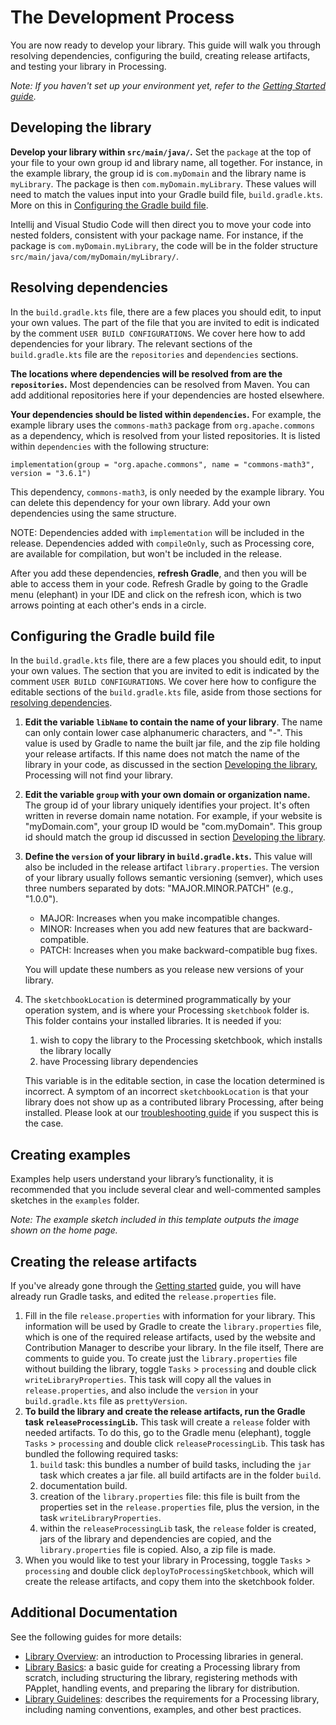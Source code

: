 # The Development Process

You are now ready to develop your library. This guide will walk you through resolving dependencies, configuring the build, creating release artifacts, and testing your library in Processing.

_Note: If you haven't set up your environment yet, refer to the [Getting Started guide](getting-started.md)._


## Developing the library
**Develop your library within `src/main/java/`.** Set the `package` at the top of your file to your
own group id and library name, all together. For instance, in the example library, the group id is
`com.myDomain` and the library name is `myLibrary`. The package is then `com.myDomain.myLibrary`.
These values will need to match the values input into your Gradle build file, `build.gradle.kts`.
More on this in [Configuring the Gradle build file](#configuring-the-gradle-build-file).

Intellij and Visual Studio Code will then direct you to move your code into nested folders, consistent
with your package name. For instance, if the package is `com.myDomain.myLibrary`, the code will
be in the folder structure `src/main/java/com/myDomain/myLibrary/`.


## Resolving dependencies
In the `build.gradle.kts` file, there are a few places you should edit, to input your own values.
The part of the file that you are invited to edit is indicated by the comment 
`USER BUILD CONFIGURATIONS`. We cover here how to add dependencies for your library. The relevant
sections of the `build.gradle.kts` file are the `repositories` and `dependencies` sections.

**The locations where dependencies will be resolved from are the `repositories`.** Most
dependencies can be resolved from Maven. You can add additional repositories here if
your dependencies are hosted elsewhere. 

**Your dependencies should be listed within `dependencies`.** For example, the example library
uses the `commons-math3` package from `org.apache.commons` as a dependency, which is resolved
from your listed repositories. It is listed within `dependencies` with the following structure:

```
implementation(group = "org.apache.commons", name = "commons-math3", version = "3.6.1")
```

This dependency, `commons-math3`, is only needed by the example library. 
You can delete this dependency for your own library. 
Add your own dependencies using the same structure.

NOTE: Dependencies added with `implementation` will be included in the release. Dependencies
added with `compileOnly`, such as Processing core, are available for compilation, but won't
be included in the release.

After you add these dependencies, **refresh Gradle**, and then you will be able to access them
in your code. Refresh Gradle by going to the Gradle menu (elephant) in your IDE
and click on the refresh icon, which is two arrows pointing at each other's ends in a circle.


## Configuring the Gradle build file
In the `build.gradle.kts` file, there are a few places you should edit, to input your own values.
The section that you are invited to edit is indicated by the comment `USER BUILD CONFIGURATIONS`.
We cover here how to configure the editable sections of the `build.gradle.kts` file, aside from
those sections for [resolving dependencies](#resolving-dependencies).

1.  **Edit the variable `libName` to contain the name of your library**. The name can only contain
    lower case alphanumeric characters, and "-". 
    This value is used by Gradle to name the built jar file, and the zip file holding
    your release artifacts. If this name does not match the name of the library in your code, 
    as discussed in the section [Developing the library](#developing-the-library),
    Processing will not find your library.
2.  **Edit the variable `group` with your own domain or organization name.** The group id 
    of your library uniquely identifies your project. It's often written in reverse domain name 
    notation. For example, if your website is "myDomain.com", your group ID would be 
    "com.myDomain". This group id should match the group id discussed in 
    section [Developing the library](#developing-the-library).
3.  **Define the `version` of your library in `build.gradle.kts`.** This value will also be
    included in the release artifact `library.properties`. The version of your library usually 
    follows semantic versioning (semver), which uses three numbers separated by dots: 
    "MAJOR.MINOR.PATCH" (e.g., "1.0.0"). 

    - MAJOR: Increases when you make incompatible changes.
    - MINOR: Increases when you add new features that are backward-compatible.
    - PATCH: Increases when you make backward-compatible bug fixes.

    You will update these numbers as you release new versions of your library.

4.  The `sketchbookLocation` is determined programmatically by your operation system, and is
    where your Processing `sketchbook` folder is. This folder contains your installed libraries.
    It is needed if you:

    1. wish to copy the library to the Processing sketchbook, which installs the library locally
    2. have Processing library dependencies
   
    This variable is in the editable section, in case the location determined is incorrect. A 
    symptom of an incorrect `sketchbookLocation` is that your library does not show up as a
    contributed library Processing, after being installed. Please look at our 
    [troubleshooting guide](troubleshooting.md) if you suspect this is the case.
 
## Creating examples
Examples help users understand your library’s functionality, it is recommended that you include several clear and well-commented samples sketches in the `examples` folder.

_Note: The example sketch included in this template outputs the image shown on the home page._

## Creating the release artifacts
If you've already gone through the [Getting started](getting-started.md#first-steps) guide, you will have
already run Gradle tasks, and edited the `release.properties` file.

1.  Fill in the file `release.properties` with information for your library. This information will be
    used by Gradle to create the `library.properties` file, which is one of the required release 
    artifacts, used by the website and Contribution Manager to describe your library. In the file itself,
    There are comments to guide you. To create just the `library.properties` file without building the
    library, toggle `Tasks` > `processing` and double click `writeLibraryProperties`. This task will
    copy all the values in `release.properties`, and also include the `version` in your `build.gradle.kts`
    file as `prettyVersion`.
2.  **To build the library and create the release artifacts, run the Gradle task `releaseProcessingLib`.**
    This task will create a `release` folder with needed artifacts. To do this, go to the Gradle menu 
    (elephant), toggle `Tasks` > `processing` and double click `releaseProcessingLib`. This task 
    has bundled the following required tasks:
    1.  `build` task: this bundles a number of build tasks, including the `jar` task which creates a
        jar file. all build artifacts are in the folder `build`.
    2.  documentation build.
    3.  creation of the `library.properties` file: this file is built from the properties set in the
       `release.properties` file, plus the version, in the task `writeLibraryProperties`.
    4.  within the `releaseProcessingLib` task, the `release` folder is created, jars of the library and
        dependencies are copied, and the `library.properties` file is copied. Also, a zip file is made.
3.  When you would like to test your library in Processing, toggle `Tasks` > `processing` and double click
    `deployToProcessingSketchbook`, which will create the release artifacts, and copy them into the 
    sketchbook folder.

## Additional Documentation

See the following guides for more details:

  - [Library Overview](https://github.com/processing/processing4/wiki/Library-Overview): an introduction to Processing libraries in general.
  - [Library Basics](https://github.com/processing/processing4/wiki/Library-Basics): a basic guide for creating a Processing library from scratch, including structuring the library, registering methods with PApplet, handling events, and preparing the library for distribution.
  - [Library Guidelines](https://github.com/processing/processing4/wiki/Library-Guidelines): describes the requirements for a Processing library, including naming conventions, examples, and other best practices.
